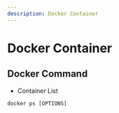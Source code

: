 ```yaml
---
description: Docker Container
---
```


# Docker Container

## Docker Command

- Container List

```shell
docker ps [OPTIONS]
```
